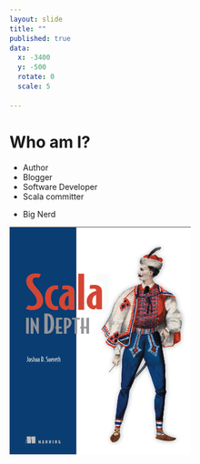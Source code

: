 ```yaml
---
layout: slide
title: ""
published: true
data:
  x: -3400
  y: -500
  rotate: 0
  scale: 5

---
```


# Who am I? #

* Author
* Blogger
* Software Developer
* Scala committer

<ul class="reveal delay-5"><li>Big Nerd</li></ul>

<div class="right-hover"><img height="400" src="cover.png"/></div>

